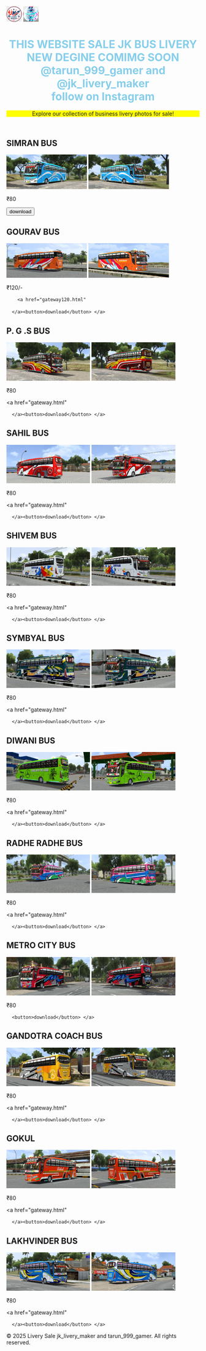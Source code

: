 <!DOCTYPE html>
<html lang="en">
<head>
  <meta charset="UTF-8">
  <meta name="viewport" content="width=device-width, initial-scale=1.0">
  <title>Livery Sale JK ALA</title>
  <link rel="stylesheet" href="cssjkl.css">
</head>
<body > 
   <img id="jkl"src ="jklivery.png" height="40px" > </a>
    <img id="jkt"src ="tarun.png" height="40px" > </a>
  <div id="hd"> <header>
    <center> <h1 style="color:skyblue" id="hl">THIS WEBSITE SALE JK BUS LIVERY <br>NEW DEGINE COMIMG SOON
      <br>@tarun_999_gamer and @jk_livery_maker<br> follow on Instagram</h1></center>
    <p style="background-color:yellow">Explore our collection of business livery photos for sale!</p>
  </header>
  </div>

  
<div>
      <h2>SIMRAN BUS</h2>
      <img src="simmer.jpg" height="90px" width="210px">
        <img src="simmrn.jpg" height="90px" width="210 px;">  <p>₹80</p>
      <a href="gateway.html "
      ><button style="">download </button></a>
    
      
</div>
<div>
      <h2>GOURAV BUS</h2>
      <p class="price"></p>
      <img  id="jk"src="gorv.jpg" alt="Livery Photo 3" height="90px" width="210px">
       <img src="gorv2.jpg" alt="Livery Photo 3" height="90px" width="210px"> <p>₹120/-</p>
     
        <a href="gateway120.html"
          
      </a><button>download</button> </a>
</div>
   
<div>
      <h2>P. G .S BUS</h2>
    
   <img src="bus1.jpg" alt="Livery Photo 3" height="100px">
     <img src="bus2.jpg" alt="Livery Photo 3" height="100px">
    <br>
      <p class="price">₹80</p>
  
  <a href="gateway.html" 
        
      </a><button>download</button> </a>
</div>
<div>
      
  <h2>SAHIL BUS</h2>
   <img src="sahil.jpg" alt="Livery Photo 3" height="100px">
 <img src="sahil2.jpg" alt="Livery Photo 3" height="100px">
    <br>
      <p class="price">₹80</p>
  
  <a href="gateway.html" 
        
      </a><button>download</button> </a>
</div>
<div>

<h2>SHIVEM BUS</h2>
  
   <img src="shivam.jpg" alt="Livery Photo 3" height="100px">
 <img src="shivam2.jpg" alt="Livery Photo 3" height="100px">
    <br>
      <p class="price">₹80</p>
  
  <a href="gateway.html" 
        
      </a><button>download</button> </a>
</div>   
<div>
<h2>SYMBYAL BUS</h2>
   <img src="syml.jpg" alt="Livery Photo 3" height="100px">
 <img src="syml3.jpg" alt="Livery Photo 3" height="100px">
    <br>
      <p class="price">₹80</p>
  
  <a href="gateway.html" 
        
      </a><button>download</button> </a>
</div>
<div>
<h2>DIWANI BUS</h2>
   <img src="thekaka.jpg" alt="Livery Photo 3" height="100px">
 <img src="thekaka2.jpg" alt="Livery Photo 3" height="100px">
    <br>
      <p class="price">₹80</p>
  
  <a href="gateway.html" 
        
      </a><button>download</button> </a>
<div>

<h2>RADHE RADHE BUS</h2>
   <img src="RADHA 1.jpg" alt="Livery Photo 3" height="100px">
 <img src="RADHA 2.jpg" alt="Livery Photo 3" height="100px">
    <br>
      <p class="price">₹80</p>
  
  <a href="gateway.html" 
        
      </a><button>download</button> </a>
</div>
<div>

<h2>METRO CITY BUS</h2>
   <img src="MATEO1.jpg" alt="Livery Photo 3" height="100px">
 <img src="MATEO2.jpg" alt="Livery Photo 3" height="100px">
    <br>
      <p class="price">₹80</p>
  
  <a href="gateway.html"></a>
        
      <button>download</button> </a>
</div>
<div>

<h2>GANDOTRA COACH BUS</h2>
   <img src="KY1.jpg" alt="Livery Photo 3" height="100px">
 <img src="KY2.jpg" alt="Livery Photo 3" height="100px">
    <br>
      <p class="price">₹80</p>
  
  <a href="gateway.html" 
        
      </a><button>download</button> </a>
</div>
<div></div>
<h2>GOKUL</h2>
   <img src="GOKUL1.jpg" alt="Livery Photo 3" height="100px">
 <img src="GOKUL 2.jpg" alt="Livery Photo 3" height="100px">
    <br>
      <p class="price">₹80</p>
  
  <a href="gateway.html" 
        
      </a><button>download</button> </a>
</div>
<div>
<h2>LAKHVINDER BUS </h2>
   <img src="DER1.jpg" alt="Livery Photo 3" height="100px">
 <img src="DER2.jpg" alt="Livery Photo 3" height="100px">
    <br>
      <p class="price">₹80</p>
  
  <a href="gateway.html" 
        
      </a><button>download</button> </a>
</div>
<!-- Add more items as needed -->

  

  <footer>
    <p>&copy; 2025 Livery Sale jk_livery_maker and tarun_999_gamer. All rights reserved.</p>
  </footer>
  
